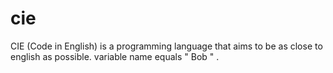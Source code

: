 # cie
CIE (Code in English) is a programming language that aims to be as close to english as possible.
  variable name equals " Bob " .
